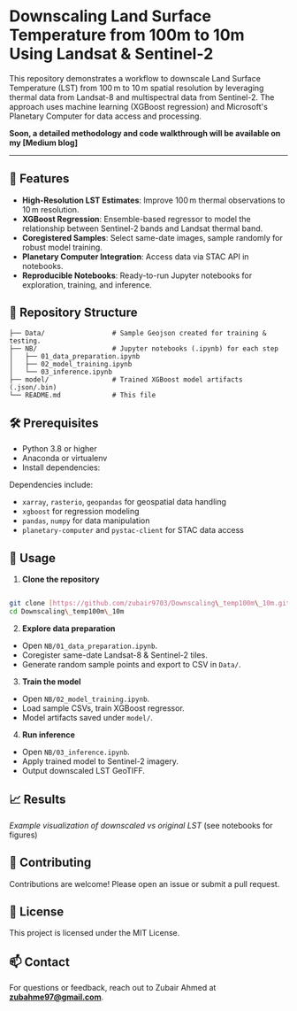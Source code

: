 # Downscaling Land Surface Temperature from 100m to 10m Using Landsat & Sentinel-2

This repository demonstrates a workflow to downscale Land Surface Temperature (LST) from 100 m to 10 m spatial resolution by leveraging thermal data from Landsat-8 and multispectral data from Sentinel-2. The approach uses machine learning (XGBoost regression) and Microsoft's Planetary Computer for data access and processing.

**Soon, a detailed methodology and code walkthrough will be available on my [Medium blog]**

---

## 🚀 Features

* **High-Resolution LST Estimates**: Improve 100 m thermal observations to 10 m resolution.
* **XGBoost Regression**: Ensemble-based regressor to model the relationship between Sentinel-2 bands and Landsat thermal band.
* **Coregistered Samples**: Select same-date images, sample randomly for robust model training.
* **Planetary Computer Integration**: Access data via STAC API in notebooks.
* **Reproducible Notebooks**: Ready-to-run Jupyter notebooks for exploration, training, and inference.

## 📂 Repository Structure

```
├── Data/                 # Sample Geojson created for training & testing.
├── NB/                   # Jupyter notebooks (.ipynb) for each step
│   ├── 01_data_preparation.ipynb
│   ├── 02_model_training.ipynb
│   └── 03_inference.ipynb
├── model/                # Trained XGBoost model artifacts (.json/.bin)
└── README.md             # This file
```

## 🛠 Prerequisites

* Python 3.8 or higher
* Anaconda or virtualenv
* Install dependencies:


Dependencies include:

* `xarray`, `rasterio`, `geopandas` for geospatial data handling
* `xgboost` for regression modeling
* `pandas`, `numpy` for data manipulation
* `planetary-computer` and `pystac-client` for STAC data access

## 🔧 Usage

1. **Clone the repository**

```bash

git clone [https://github.com/zubair9703/Downscaling\_temp100m\_10m.git](https://github.com/zubair9703/Downscaling_temp100m_10m.git)
cd Downscaling\_temp100m\_10m

```

2. **Explore data preparation**
- Open `NB/01_data_preparation.ipynb`.
- Coregister same-date Landsat-8 & Sentinel-2 tiles.
- Generate random sample points and export to CSV in `Data/`.

3. **Train the model**
- Open `NB/02_model_training.ipynb`.
- Load sample CSVs, train XGBoost regressor.
- Model artifacts saved under `model/`.

4. **Run inference**
- Open `NB/03_inference.ipynb`.
- Apply trained model to Sentinel-2 imagery.
- Output downscaled LST GeoTIFF.

## 📈 Results

_Example visualization of downscaled vs original LST_ (see notebooks for figures)


## 🤝 Contributing

Contributions are welcome! Please open an issue or submit a pull request.

## 📄 License

This project is licensed under the MIT License.

## 📫 Contact

For questions or feedback, reach out to Zubair Ahmed at **zubahme97@gmail.com**.

```
